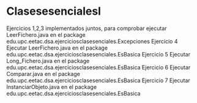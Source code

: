 ClasesesencialesI
=================
Ejercicios 1,2,3 implementados juntos, para comprobar ejecutar LeerFichero.java en el package edu.upc.eetac.dsa.ejerciciosclasesenciales.Excepciones
Ejercicio 4 Ejecutar LeerFichero.java en el package edu.upc.eetac.dsa.ejerciciosclasesenciales.EsBasica
Ejercicio 5 Ejecutar Long_Fichero.java en el package edu.upc.eetac.dsa.ejerciciosclasesenciales.EsBasica
Ejercicio 6 Ejecutar Comparar.java en el package edu.upc.eetac.dsa.ejerciciosclasesenciales.EsBasica
Ejercicio 7 Ejecutar InstanciarObjeto.java en el package edu.upc.eetac.dsa.ejerciciosclasesenciales.EsBasica
